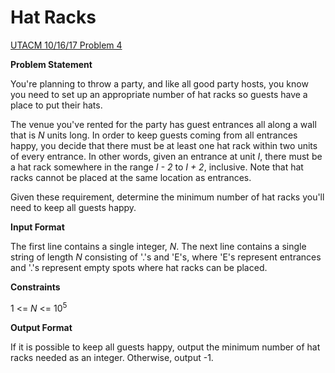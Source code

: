 # Hat Racks
[UTACM 10/16/17 Problem 4](https://www.hackerrank.com/contests/acm-106/challenges/hat-racks)

**Problem Statement**

You're planning to throw a party, and like all good party hosts, you know you need to set up an appropriate number of hat racks so guests have a place to put their hats.

The venue you've rented for the party has guest entrances all along a wall that is *N* units long. In order to keep guests coming from all entrances happy, you decide that there must be at least one hat rack within two units of every entrance. In other words, given an entrance at unit *I*, there must be a hat rack somewhere in the range *I - 2* to *I + 2*, inclusive. Note that hat racks cannot be placed at the same location as entrances.

Given these requirement, determine the minimum number of hat racks you'll need to keep all guests happy.

**Input Format**

The first line contains a single integer, *N*. The next line contains a single string of length *N* consisting of '.'s and 'E's, where 'E's represent entrances and '.'s represent empty spots where hat racks can be placed.

**Constraints**

1 <= *N* <= 10<sup>5</sup>

**Output Format**

If it is possible to keep all guests happy, output the minimum number of hat racks needed as an integer. Otherwise, output -1.
